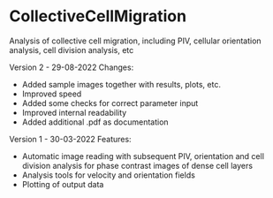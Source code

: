 # CollectiveCellMigration
Analysis of collective cell migration, including PIV, cellular orientation analysis, cell division analysis, etc

Version 2 - 29-08-2022
Changes:
- Added sample images together with results, plots, etc.
- Improved speed
- Added some checks for correct parameter input
- Improved internal readability
- Added additional .pdf as documentation

Version 1 - 30-03-2022
Features:
- Automatic image reading with subsequent PIV, orientation and cell division analysis for phase contrast images of dense cell layers
- Analysis tools for velocity and orientation fields
- Plotting of output data
